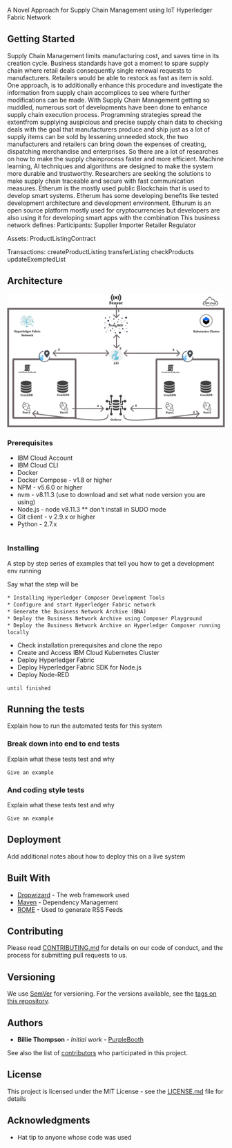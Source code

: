 
A Novel Approach for Supply Chain Management using IoT Hyperledger Fabric Network

## Getting Started

Supply Chain Management limits manufacturing cost, and saves time in its creation cycle. Business standards have got a moment to spare supply chain where retail deals consequently single renewal requests to manufacturers. Retailers would be able to restock as fast as item is sold. One approach, is to additionally enhance this procedure and investigate the information from supply chain accomplices to see where further modifications can be made. With Supply Chain Management getting so muddled, numerous sort of developments have been done to enhance supply chain execution process. Programming strategies spread the extentfrom supplying auspicious and precise supply chain data to checking deals with the goal that manufacturers produce and ship just as a lot of supply items can be sold by lessening unneeded stock, the two manufacturers and retailers can bring down the expenses of creating, dispatching merchandise and enterprises. So there are a lot of researches on how to make the supply chainprocess faster and more efficient. Machine learning, AI techniques and algorithms are designed to make the system more durable and trustworthy. Researchers are seeking the solutions to make supply chain traceable and secure with fast communication measures. Etherum is the mostly used public Blockchain that is used to develop smart systems. Etherum has some developing benefits like tested development architecture and development environment. Ethurum is an open source platform mostly used for cryptocurrencies but developers are also using it for developing smart apps with the combination
This business network defines:
Participants: Supplier Importer Retailer Regulator

Assets: ProductListingContract

Transactions: createProductListing transferListing checkProducts updateExemptedList

## Architecture
![alt text](https://github.com/shanibhai/supplychain/blob/main/images/arch.jpg)

### Prerequisites

* IBM Cloud Account
* IBM Cloud CLI
* Docker
* Docker Compose - v1.8 or higher
* NPM - v5.6.0 or higher
* nvm - v8.11.3 (use to download and set what node version you are using)
* Node.js - node v8.11.3 ** don't install in SUDO mode
* Git client - v 2.9.x or higher
* Python - 2.7.x
```

```

### Installing

A step by step series of examples that tell you how to get a development env running

Say what the step will be

```
* Installing Hyperledger Composer Development Tools
* Configure and start Hyperledger Fabric network
* Generate the Business Network Archive (BNA)
* Deploy the Business Network Archive using Composer Playground
* Deploy the Business Network Archive on Hyperledger Composer running locally
```

* Check installation prerequisites and clone the repo
* Create and Access IBM Cloud Kubernetes Cluster
* Deploy Hyperledger Fabric
* Deploy Hyperledger Fabric SDK for Node.js
* Deploy Node-RED

```
until finished
```


## Running the tests

Explain how to run the automated tests for this system

### Break down into end to end tests

Explain what these tests test and why

```
Give an example
```

### And coding style tests

Explain what these tests test and why

```
Give an example
```

## Deployment

Add additional notes about how to deploy this on a live system

## Built With

* [Dropwizard](http://www.dropwizard.io/1.0.2/docs/) - The web framework used
* [Maven](https://maven.apache.org/) - Dependency Management
* [ROME](https://rometools.github.io/rome/) - Used to generate RSS Feeds

## Contributing

Please read [CONTRIBUTING.md](https://gist.github.com/PurpleBooth/b24679402957c63ec426) for details on our code of conduct, and the process for submitting pull requests to us.

## Versioning

We use [SemVer](http://semver.org/) for versioning. For the versions available, see the [tags on this repository](https://github.com/your/project/tags). 

## Authors

* **Billie Thompson** - *Initial work* - [PurpleBooth](https://github.com/PurpleBooth)

See also the list of [contributors](https://github.com/your/project/contributors) who participated in this project.

## License

This project is licensed under the MIT License - see the [LICENSE.md](LICENSE.md) file for details

## Acknowledgments

* Hat tip to anyone whose code was used
